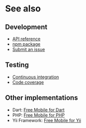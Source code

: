 # See also

## Development
- [API reference](https://dev.belin.io/free-mobile.js/api)
- [npm package](https://www.npmjs.com/package/@cedx/free-mobile)
- [Submit an issue](https://github.com/cedx/free-mobile.js/issues)

## Testing
- [Continuous integration](https://travis-ci.com/cedx/free-mobile.js)
- [Code coverage](https://coveralls.io/github/cedx/free-mobile.js)

## Other implementations
- Dart: [Free Mobile for Dart](https://dev.belin.io/free-mobile.dart)
- PHP: [Free Mobile for PHP](https://dev.belin.io/free-mobile.php)
- Yii Framework: [Free Mobile for Yii](https://dev.belin.io/yii2-free-mobile)
